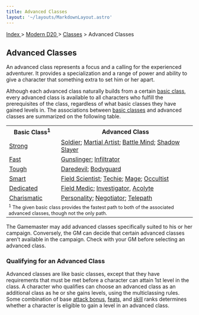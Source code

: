 ```yaml
---
title: Advanced Classes
layout: '~/layouts/MarkdownLayout.astro'
---
```


[ Index ](/) > [ Modern D20 ](/modern.d20.srd) > [Classes](/modern.d20.srd/classes) > Advanced Classes

## Advanced Classes

An advanced class represents a focus and a calling for the experienced
adventurer. It provides a specialization and a range of power and ability to
give a character that something extra to set him or her apart.

Although each advanced class naturally builds from a certain [basic class](/modern.d20.srd/basics), every advanced class is available to all
characters who fulfill the prerequisites of the class, regardless of what
basic classes they have gained levels in. The associations between [basic classes](/modern.d20.srd/basics) and advanced classes are summarized on the
following table.


<table> <tr><th>Basic Class<sup>1</sup></th><th>Advanced Class</th></tr> <tr><td><a href="/modern.d20.srd/classes/basic/strong.hero">Strong</a></td> <td><a href="/modern.d20.srd/classes/advanced/soldier">Soldier</a>; <a href="/modern.d20.srd/classes/advanced/martial.artist">Martial Artist</a>; <a href="/modern.d20.srd/classes/advanced/battle.mind">Battle Mind</a>; <a href="/modern.d20.srd/classes/advanced/shadow.slayer">Shadow Slayer</a></td></tr> <tr class="shaded"><td><a href="/modern.d20.srd/classes/basic/fast.hero">Fast</a></td> <td><a href="/modern.d20.srd/classes/advanced/gunslinger">Gunslinger</a>; <a href="/modern.d20.srd/classes/advanced/infiltrator">Infiltrator</a></td></tr> <tr><td><a href="/modern.d20.srd/classes/basic/tough.hero">Tough</a></td> <td><a href="/modern.d20.srd/classes/advanced/daredevil">Daredevil</a>; <a href="/modern.d20.srd/classes/advanced/bodyguard">Bodyguard</a></td></tr> <tr class="shaded"><td><a href="/modern.d20.srd/classes/basic/smart.hero">Smart</a></td> <td><a href="/modern.d20.srd/classes/advanced/field.scientist">Field Scientist</a>; <a href="/modern.d20.srd/classes/advanced/techie">Techie</a>; <a href="/modern.d20.srd/classes/advanced/mage">Mage</a>; <a href="/modern.d20.srd/classes/advanced/occultist">Occultist</a></td></tr> <tr><td><a href="/modern.d20.srd/classes/basic/dedicated.hero">Dedicated</a></td> <td><a href="/modern.d20.srd/classes/advanced/field.medic">Field Medic</a>; <a href="/modern.d20.srd/classes/advanced/investigator">Investigator</a>, <a href="/modern.d20.srd/classes/advanced/acolyte">Acolyte</a></td></tr> <tr class="shaded"><td><a href="/modern.d20.srd/classes/basic/charismatic.hero">Charismatic</a></td> <td><a href="/modern.d20.srd/classes/advanced/personality">Personality</a>; <a href="/modern.d20.srd/classes/advanced/negotiator">Negotiator</a>; <a href="/modern.d20.srd/classes/advanced/telepath">Telepath</a></td></tr> <tr><td colspan="2" style="font-size:.8em"><sup>1</sup> The given basic class provides the fastest path to both of the associated advanced classes, though not the only path.</td></tr> </table>



The Gamemaster may add advanced classes specifically suited to his or her
campaign. Conversely, the GM can decide that certain advanced classes aren’t
available in the campaign. Check with your GM before selecting an advanced
class.

### Qualifying for an Advanced Class

Advanced classes are like basic classes, except that they have requirements
that must be met before a character can attain 1st level in the class. A
character who qualifies can choose an advanced class as an additional class as
he or she gains levels, using the multiclassing rules. Some combination of
base [attack bonus](/modern.d20.srd/combat/attack.bonus),
[feats](/modern.d20.srd/feats), and [skill](/modern.d20.srd/skills) ranks
determines whether a character is eligible to gain a level in an advanced
class.

